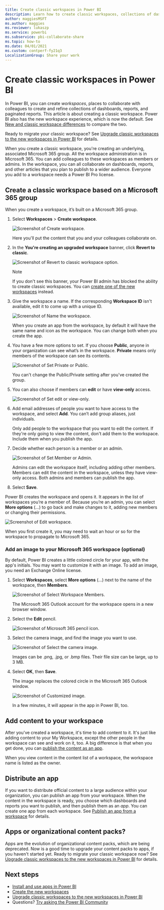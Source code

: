 ```yaml
---
title: Create classic workspaces in Power BI
description: Learn how to create classic workspaces, collections of dashboards, reports, and paginated reports built to deliver key metrics for your organization.
author: maggiesMSFT
ms.author: maggies
ms.reviewer: lukaszp
ms.service: powerbi
ms.subservice: pbi-collaborate-share
ms.topic: how-to
ms.date: 04/01/2021
ms.custom: contperf-fy21q3
LocalizationGroup: Share your work
---
```

# Create classic workspaces in Power BI

In Power BI, you can create *workspaces*, places to collaborate with colleagues to create and refine collections of dashboards, reports, and paginated reports.  This article is about creating a classic workspace. Power BI also has the new workspace experience, which is now the default. See [New and classic workspace differences](service-new-workspaces.md#new-and-classic-workspace-differences) to compare the two. 

Ready to migrate your classic workspace? See [Upgrade classic workspaces to the new workspaces in Power BI](service-upgrade-workspaces.md) for details.

When you create a classic workspace, you're creating an underlying, associated Microsoft 365 group. All the workspace administration is in Microsoft 365. You can add colleagues to these workspaces as members or admins. In the workspace, you can all collaborate on dashboards, reports, and other articles that you plan to publish to a wider audience. Everyone you add to a workspace needs a Power BI Pro license.

## Create a classic workspace based on a Microsoft 365 group

When you create a workspace, it’s built on a Microsoft 365 group.

1. Select **Workspaces** > **Create workspace**. 
   
     ![Screenshot of Create workspace.](media/service-create-the-new-workspaces/power-bi-workspace-create.png)  

    Here you'll put the content that you and your colleagues collaborate on.

2. In the **You're creating an upgraded workspace** banner, click **Revert to classic**. 

    ![Screenshot of Revert to classic workspace option.](media/service-create-workspaces/power-bi-revert-classic-workspace.png)

    > [!NOTE]
    > If you don't see this banner, your Power BI admin has blocked the ability to create classic workspaces. You can [create one of the new workspaces](service-create-the-new-workspaces.md) instead.

3. Give the workspace a name. If the corresponding **Workspace ID** isn't available, edit it to come up with a unique ID.
   
    ![Screenshot of Name the workspace.](media/service-create-workspaces/power-bi-apps-create-workspace-name.png)

    When you create an app from the workspace, by default it will have the same name and icon as the workspace. You can change both when you create the app.

3. You have a few more options to set. If you choose **Public**, anyone in your organization can see what’s in the workspace. **Private** means only members of the workspace can see its contents.
   
     ![Screenshot of Set Private or Public.](media/service-create-workspaces/power-bi-apps-create-workspace-private-public.png)
   
    You can't change the Public/Private setting after you've created the group.

4. You can also choose if members can **edit** or have **view-only** access.

     ![Screenshot of Set edit or view-only.](media/service-create-workspaces/power-bi-apps-create-workspace-members-edit.png)

5. Add email addresses of people you want to have access to the workspace, and select **Add**. You can’t add group aliases, just individuals.

     Only add people to the workspace that you want to edit the content. If they're only going to view the content, don't add them to the workspace. Include them when you publish the app.

6. Decide whether each person is a member or an admin.
   
     ![Screenshot of Set Member or Admin.](media/service-create-workspaces/power-bi-apps-create-workspace-admin.png)
   
    Admins can edit the workspace itself, including adding other members. Members can edit the content in the workspace, unless they have view-only access. Both admins and members can publish the app.

7. Select **Save**.

Power BI creates the workspace and opens it. It appears in the list of workspaces you’re a member of. Because you’re an admin, you can select **More options** (...) to go back and make changes to it, adding new members or changing their permissions.

![Screenshot of Edit workspace.](media/service-create-workspaces/power-bi-workspace-old-settings.png)

When you first create it, you may need to wait an hour or so for the workspace to propagate to Microsoft 365.

### Add an image to your Microsoft 365 workspace (optional)
By default, Power BI creates a little colored circle for your app, with the app's initials. You may want to customize it with an image. To add an image, you need an Exchange Online license.

1. Select **Workspaces**, select **More options** (...) next to the name of the workspace, then **Members**. 
   
     ![Screenshot of Select Workspace Members.](media/service-create-workspaces/power-bi-workspace-old-members.png)
   
    The Microsoft 365 Outlook account for the workspace opens in a new browser window.
2. Select the **Edit** pencil.
   
     ![Screenshot of Microsoft 365 pencil icon.](media/service-create-workspaces/power-bi-workspace-old-edit-group.png)
3. Select the camera image, and find the image you want to use.
   
     ![Screenshot of Select the camera image.](media/service-create-workspaces/power-bi-workspace-old-camera.png)

     Images can be .png, .jpg, or .bmp files. Their file size can be large, up to 3 MB. 

4. Select **OK**, then **Save**.
   
    The image replaces the colored circle in the Microsoft 365 Outlook window.
   
     ![Screenshot of Customized image.](media/service-create-workspaces/power-bi-workspace-old-new-image.png)
   
    In a few minutes, it will appear in the app in Power BI, too.

## Add content to your workspace

After you've created a workspace, it's time to add content to it. It's just like adding content to your My Workspace, except the other people in the workspace can see and work on it, too. A big difference is that when you get done, you can [publish the content as an app](service-create-distribute-apps.md).

When you view content in the content list of a workspace, the workspace name is listed as the owner.

## Distribute an app

If you want to distribute official content to a large audience within your organization, you can publish an app from your workspace.  When the content in the workspace is ready, you choose which dashboards and reports you want to publish, and then publish them as an *app*. You can create one app from each workspace. See [Publish an app from a workspace](service-create-distribute-apps.md) for details.

## Apps or organizational content packs?

Apps are the evolution of organizational content packs, which are being deprecated. Now is a good time to upgrade your content packs to apps, if you haven't started yet. Ready to migrate your classic workspace now? See [Upgrade classic workspaces to the new workspaces in Power BI](service-upgrade-workspaces.md) for details.

## Next steps

- [Install and use apps in Power BI](service-create-distribute-apps.md)
- [Create the new workspaces](service-create-the-new-workspaces.md)
- [Upgrade classic workspaces to the new workspaces in Power BI](service-upgrade-workspaces.md)
- Questions? [Try asking the Power BI Community](https://community.powerbi.com/)
